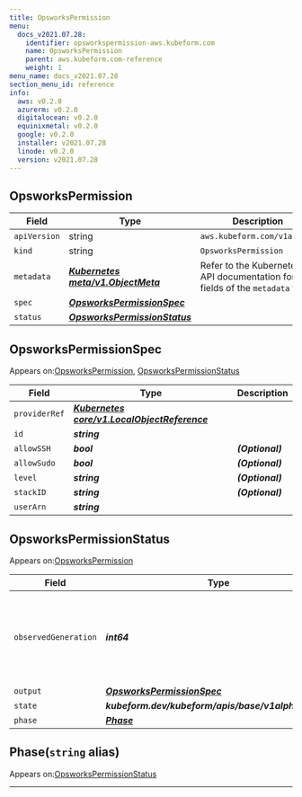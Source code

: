```yaml
---
title: OpsworksPermission
menu:
  docs_v2021.07.28:
    identifier: opsworkspermission-aws.kubeform.com
    name: OpsworksPermission
    parent: aws.kubeform.com-reference
    weight: 1
menu_name: docs_v2021.07.28
section_menu_id: reference
info:
  aws: v0.2.0
  azurerm: v0.2.0
  digitalocean: v0.2.0
  equinixmetal: v0.2.0
  google: v0.2.0
  installer: v2021.07.28
  linode: v0.2.0
  version: v2021.07.28
---
```


## OpsworksPermission
| Field | Type | Description |
| ------ | ----- | ----------- |
| `apiVersion` | string | `aws.kubeform.com/v1alpha1` |
|    `kind` | string | `OpsworksPermission` |
| `metadata` | ***[Kubernetes meta/v1.ObjectMeta](https://v1-18.docs.kubernetes.io/docs/reference/generated/kubernetes-api/v1.18/#objectmeta-v1-meta)***|Refer to the Kubernetes API documentation for the fields of the `metadata` field.|
| `spec` | ***[OpsworksPermissionSpec](#opsworkspermissionspec)***||
| `status` | ***[OpsworksPermissionStatus](#opsworkspermissionstatus)***||
## OpsworksPermissionSpec

Appears on:[OpsworksPermission](#opsworkspermission), [OpsworksPermissionStatus](#opsworkspermissionstatus)

| Field | Type | Description |
| ------ | ----- | ----------- |
| `providerRef` | ***[Kubernetes core/v1.LocalObjectReference](https://v1-18.docs.kubernetes.io/docs/reference/generated/kubernetes-api/v1.18/#localobjectreference-v1-core)***||
| `id` | ***string***||
| `allowSSH` | ***bool***| ***(Optional)*** |
| `allowSudo` | ***bool***| ***(Optional)*** |
| `level` | ***string***| ***(Optional)*** |
| `stackID` | ***string***| ***(Optional)*** |
| `userArn` | ***string***||
## OpsworksPermissionStatus

Appears on:[OpsworksPermission](#opsworkspermission)

| Field | Type | Description |
| ------ | ----- | ----------- |
| `observedGeneration` | ***int64***| ***(Optional)*** Resource generation, which is updated on mutation by the API Server.|
| `output` | ***[OpsworksPermissionSpec](#opsworkspermissionspec)***| ***(Optional)*** |
| `state` | ***kubeform.dev/kubeform/apis/base/v1alpha1.State***| ***(Optional)*** |
| `phase` | ***[Phase](#phase)***| ***(Optional)*** |
## Phase(`string` alias)

Appears on:[OpsworksPermissionStatus](#opsworkspermissionstatus)

---
